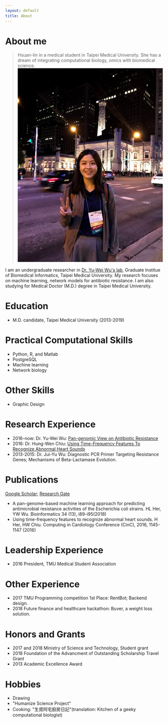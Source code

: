 ```yaml
---
layout: default
title: About
---
```

# About me
> Hsuan-lin in a medical student in Taipei Medical University. She has a dream of integrating computational biology, omics with biomedical science.
![My photo](/assets/img/her.jpg)

I am an undergraduate researcher in [Dr. Yu-Wei Wu's lab](https://sites.google.com/site/yuwwubioinfo/), Graduate Institue of Biomedical Informatics, Taipei Medical University. My research focuses on machine learning, network models for antibiotic resistance. I am also studying for Medical Doctor (M.D.) degree in Taipei Medical University.

# Education
- M.D. candidate, Taipei Medical University (2013-2019)

# Practical Computational Skills
- Python, R, and Matlab
- PostgreSQL
- Machine learning
- Network biology

# Other Skills
- Graphic Design

# Research Experience
- 2016-now: Dr. Yu-Wei Wu: [Pan-genomic View on Antibiotic Resistance](https://algaebrown.github.io/research/)
- 2016: Dr. Hung-Wen Chiu: [Using Time-Frequency Features To Recognize Abnormal Heart Sounds](https://drive.google.com/file/d/17egLoQtNStUosdwfVd20eHIGdKoU8iW6/view)
- 2013-2015: Dr. Jui-Yu Wu: Diagnostic PCR Primer Targeting Resistance Genes; Mechanisms of Beta-Lactamase Evolution.

# Publications
[Google Scholar](https://scholar.google.com/citations?user=EQIcQpoAAAAJ&hl=enE); [Research Gate](https://www.researchgate.net/profile/Hsuan_Lin_Her)
- A pan-genome-based machine learning approach for predicting antimicrobial resistance activities of the Escherichia coli strains. HL Her, YW Wu. Bioinformatics 34 (13), i89-i95(2018)
- Using time-frequency features to recognize abnormal heart sounds. H Her, HW Chiu. Computing in Cardiology Conference (CinC), 2016, 1145-1147 (2016)


# Leadership Experience
- 2016 President, TMU Medical Student Association

# Other Experience
- 2017 TMU Programming competition 1st Place: RentBot; Backend design.
- 2018 Future finance and healthcare hackathon: Buver, a weight loss solution.

# Honors and Grants
- 2017 and 2018  Ministry of Science and Technology, Student grant
- 2018 Foundation of the Advancment of Outstanding Scholarship Travel Grant
- 2013 Academic Excellence Award

# Hobbies
- Drawing
- "Humanize Science Project"
- Cooking: "生資阿宅廚房日記"(translation: Kitchen of a geeky computational biologist)
 
